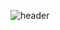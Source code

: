 ![header](https://capsule-render.vercel.app/api?type=waving&color=A3DCBE&height=300&text=Welcome%20!&desc=Jin%20Kwon's%20GitHub&animation=fadeIn&fontAlignY=20&descSize=25)
